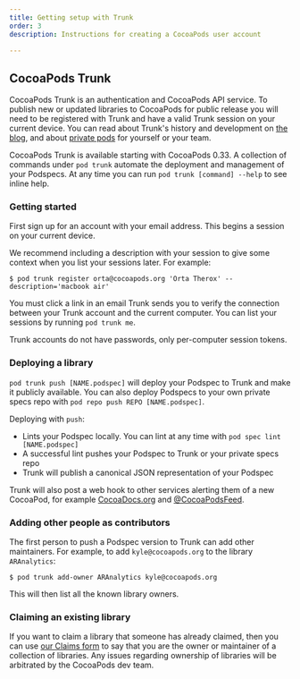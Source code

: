 ```yaml
---
title: Getting setup with Trunk
order: 3
description: Instructions for creating a CocoaPods user account

---
```


## CocoaPods Trunk

CocoaPods Trunk is an authentication and CocoaPods API service. To publish new or updated libraries to CocoaPods for public release you will need to be registered with Trunk and have a valid Trunk session on your current device. You can read about Trunk's history and development on [the blog](https://blog.cocoapods.org/CocoaPods-Trunk/), and about [private pods](private-cocoapods.html) for yourself or your team.

CocoaPods Trunk is available starting with CocoaPods 0.33. A collection of commands under `pod trunk` automate the deployment and management of your Podspecs. At any time you can run `pod trunk [command] --help` to see inline help.

### Getting started

First sign up for an account with your email address. This begins a session on your current device.

We recommend including a description with your session to give some context when you list your sessions later. For example:

```
$ pod trunk register orta@cocoapods.org 'Orta Therox' --description='macbook air'
```

You must click a link in an email Trunk sends you to verify the connection between your Trunk account and the current computer. You can list your sessions by running `pod trunk me`.

Trunk accounts do not have passwords, only per-computer session tokens.

### Deploying a library

`pod trunk push [NAME.podspec]` will deploy your Podspec to Trunk and make it publicly available. You can also deploy Podspecs to your own private specs repo with `pod repo push REPO [NAME.podspec]`.

Deploying with `push`:

 * Lints your Podspec locally. You can lint at any time with `pod spec lint [NAME.podspec]`
 * A successful lint pushes your Podspec to Trunk or your private specs repo
 * Trunk will publish a canonical JSON representation of your Podspec

Trunk will also post a web hook to other services alerting them of a new CocoaPod, for example [CocoaDocs.org](http://cocoadocs.org) and [@CocoaPodsFeed](https://twitter.com/cocoapodsfeed).

### Adding other people as contributors

The first person to push a Podspec version to Trunk can add other maintainers. For example, to add `kyle@cocoapods.org` to the library `ARAnalytics`:

```
$ pod trunk add-owner ARAnalytics kyle@cocoapods.org
```

This will then list all the known library owners.

### Claiming an existing library

If you want to claim a library that someone has already claimed, then you can use [our Claims form](https://trunk.cocoapods.org/claims/new) to say that you are the owner or maintainer of a collection of libraries. Any issues regarding ownership of libraries will be arbitrated by the CocoaPods dev team.
